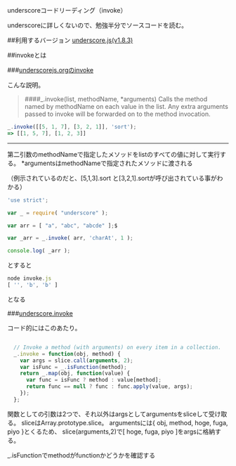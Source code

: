 underscoreコードリーディング（invoke）


underscoreに詳しくないので、勉強半分でソースコードを読む。


##利用するバージョン
[underscore.js(v1.8.3)](https://github.com/jashkenas/underscore/tree/1.8.3)


##invokeとは


###[underscorejs.orgのinvoke](http://underscorejs.org/#invoke)

こんな説明。
>####_.invoke(list, methodName, *arguments) 
>Calls the method named by methodName on each value in the list.
>Any extra arguments passed to invoke will be forwarded on to the method invocation.


```javascript
_.invoke([[5, 1, 7], [3, 2, 1]], 'sort');
=> [[1, 5, 7], [1, 2, 3]]
```

------------- 


第二引数のmethodNameで指定したメソッドをlistのすべての値に対して実行する。
*argumentsはmethodNameで指定されたメソッドに渡される


（例示されているのだと、[5,1,3].sort と[3,2,1].sortが呼び出されている事がわかる）

```javascript
'use strict';

var _ = require( "underscore" );

var arr = [ "a", "abc", "abcde" ];$

var _arr = _.invoke( arr, 'charAt', 1 );

console.log( _arr );
```
とすると

```javascript
node invoke.js
[ '', 'b', 'b' ]
```

となる


###[underscore.invoke](https://github.com/jashkenas/underscore/blob/1.8.3/underscore.js#L271)

コード的にはこのあたり。

```javascript

  // Invoke a method (with arguments) on every item in a collection.
  _.invoke = function(obj, method) {
    var args = slice.call(arguments, 2);
    var isFunc = _.isFunction(method);
    return _.map(obj, function(value) {
      var func = isFunc ? method : value[method];
      return func == null ? func : func.apply(value, args);
    });
  };

```

関数としての引数は2つで、それ以外はargsとしてargumentsをsliceして受け取る。
sliceはArray.prototype.slice。
argumentsには{ obj, method, hoge, fuga, piyo }とくるため、
slice(arguments,2)で[ hoge, fuga, piyo ]をargsに格納する。

_.isFunctionでmethodがfunctionかどうかを確認する

